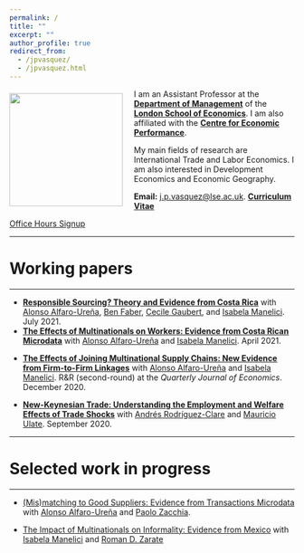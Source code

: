 ```yaml
---
permalink: /
title: ""
excerpt: ""
author_profile: true
redirect_from: 
  - /jpvasquez/
  - /jpvasquez.html
---
```


<img class="img-responsive" style="float: left; margin: 7px 20px 0px 0px;" src="/images/profile.jpg" width="200"> I am an Assistant Professor at the [**Department of Management**](https://www.lse.ac.uk/management) of the [**London School of Economics**](https://www.lse.ac.uk). I am also affiliated with the [**Centre for Economic Performance**](https://cep.lse.ac.uk).

My main fields of research are International Trade and Labor Economics. I am also interested in Development Economics and Economic Geography.

**Email:** <j.p.vasquez@lse.ac.uk>. [**Curriculum Vitae**](/files/CV_Jose_Vasquez.pdf)    

[Office Hours Signup](https://outlook.office365.com/owa/calendar/LSE1@LSECloud.onmicrosoft.com/bookings/)

***

# Working papers

---

* [**<u>Responsible Sourcing? Theory and Evidence from Costa Rica</u>**](https://www.dropbox.com/s/7bn6x3yfslrjfq9/RS_CR_AFGMV.pdf?raw=1) with [Alonso Alfaro-Ureña](https://sites.google.com/view/alfarourena), [Ben Faber](https://eml.berkeley.edu/~faberb/), [Cecile Gaubert](https://eml.berkeley.edu/~cecile.gaubert/), and [Isabela Manelici](https://www.isabelamanelici.com/). July 2021.
* [**<u>The Effects of Multinationals on Workers: Evidence from Costa Rican Microdata</u>**](/files/Effects_MNC_Workers.pdf) with [Alonso Alfaro-Ureña](https://sites.google.com/view/alfarourena) and [Isabela Manelici](https://www.isabelamanelici.com/). April 2021.

- [**<u>The Effects of Joining Multinational Supply Chains: New Evidence from Firm-to-Firm Linkages</u>**](/files/Effects_of_Joining_MNC_Supply_Chains.pdf) with [Alonso Alfaro-Ureña](https://sites.google.com/view/alfarourena) and [Isabela Manelici](https://www.isabelamanelici.com/). R&R (second-round) at the *Quarterly Journal of Economics*. December 2020.

- [**<u>New-Keynesian Trade: Understanding the Employment and Welfare Effects of Trade Shocks</u>**](/files/NK_trade.pdf) with [Andrés Rodríguez-Clare](https://eml.berkeley.edu/~arodeml/) and [Mauricio Ulate](https://www.mauricioulate.com/). September 2020.

---

# Selected work in progress

---

- <u>(Mis)matching to Good Suppliers: Evidence from Transactions Microdata</u> with [Alonso Alfaro-Ureña](https://sites.google.com/view/alfarourena) and [Paolo Zacchia](https://www.paolozacchia.com/). 

- <u>The Impact of Multinationals on Informality: Evidence from Mexico</u> with [Isabela Manelici](https://www.isabelamanelici.com/) and [Roman D. Zarate](https://www.romandavidzarate.com/)

